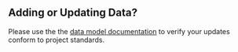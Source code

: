 ## Adding or Updating Data?

Please use the the [data model documentation](https://github.com/collinbarrett/FilterLists/wiki/Data-Model_sidebar) to verify your updates conform to project standards.
